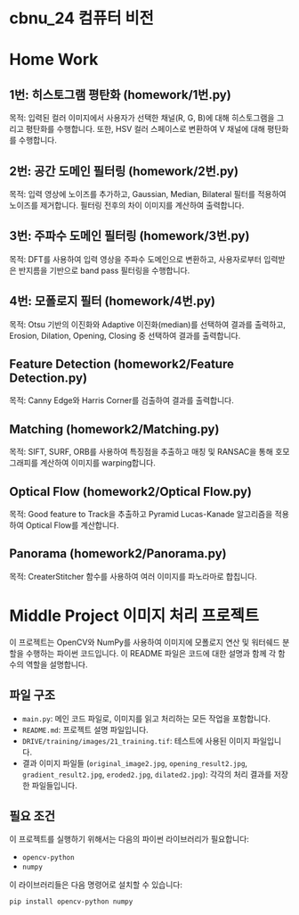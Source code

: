 # cbnu_24 컴퓨터 비전

#  Home Work

## 1번: 히스토그램 평탄화 (homework/1번.py)
목적: 입력된 컬러 이미지에서 사용자가 선택한 채널(R, G, B)에 대해 히스토그램을 그리고 평탄화를 수행합니다. 또한, HSV 컬러 스페이스로 변환하여 V 채널에 대해 평탄화를 수행합니다.

## 2번: 공간 도메인 필터링 (homework/2번.py)
목적: 입력 영상에 노이즈를 추가하고, Gaussian, Median, Bilateral 필터를 적용하여 노이즈를 제거합니다. 필터링 전후의 차이 이미지를 계산하여 출력합니다.

## 3번: 주파수 도메인 필터링 (homework/3번.py)
목적: DFT를 사용하여 입력 영상을 주파수 도메인으로 변환하고, 사용자로부터 입력받은 반지름을 기반으로 band pass 필터링을 수행합니다.

## 4번: 모폴로지 필터 (homework/4번.py)
목적: Otsu 기반의 이진화와 Adaptive 이진화(median)를 선택하여 결과를 출력하고, Erosion, Dilation, Opening, Closing 중 선택하여 결과를 출력합니다.

## Feature Detection (homework2/Feature Detection.py)
목적: Canny Edge와 Harris Corner를 검출하여 결과를 출력합니다.

## Matching (homework2/Matching.py)
목적: SIFT, SURF, ORB를 사용하여 특징점을 추출하고 매칭 및 RANSAC을 통해 호모그래피를 계산하여 이미지를 warping합니다.

## Optical Flow (homework2/Optical Flow.py)
목적: Good feature to Track을 추출하고 Pyramid Lucas-Kanade 알고리즘을 적용하여 Optical Flow를 계산합니다.

## Panorama (homework2/Panorama.py)
목적: CreaterStitcher 함수를 사용하여 여러 이미지를 파노라마로 합칩니다.



# Middle Project 이미지 처리 프로젝트

이 프로젝트는 OpenCV와 NumPy를 사용하여 이미지에 모폴로지 연산 및 워터쉐드 분할을 수행하는 파이썬 코드입니다. 이 README 파일은 코드에 대한 설명과 함께 각 함수의 역할을 설명합니다.

## 파일 구조

- `main.py`: 메인 코드 파일로, 이미지를 읽고 처리하는 모든 작업을 포함합니다.
- `README.md`: 프로젝트 설명 파일입니다.
- `DRIVE/training/images/21_training.tif`: 테스트에 사용된 이미지 파일입니다.
- 결과 이미지 파일들 (`original_image2.jpg`, `opening_result2.jpg`, `gradient_result2.jpg`, `eroded2.jpg`, `dilated2.jpg`): 각각의 처리 결과를 저장한 파일들입니다.

## 필요 조건

이 프로젝트를 실행하기 위해서는 다음의 파이썬 라이브러리가 필요합니다:

- `opencv-python`
- `numpy`

이 라이브러리들은 다음 명령어로 설치할 수 있습니다:

```bash
pip install opencv-python numpy








